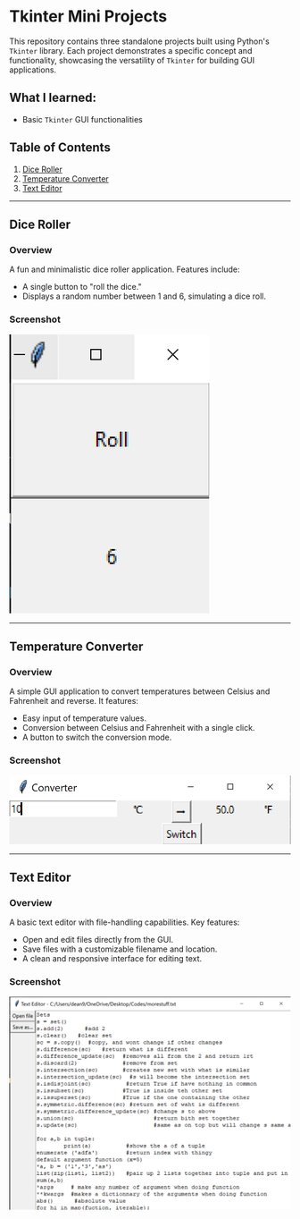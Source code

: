 # Tkinter Mini Projects

This repository contains three standalone projects built using Python's `Tkinter` library. Each project demonstrates a specific concept and functionality, showcasing the versatility of `Tkinter` for building GUI applications.

## What I learned:
- Basic `Tkinter` GUI functionalities

## Table of Contents
1. [Dice Roller](#dice-roller)
2. [Temperature Converter](#temperature-converter)
3. [Text Editor](#text-editor)



---

## Dice Roller

### Overview
A fun and minimalistic dice roller application. Features include:
- A single button to "roll the dice."
- Displays a random number between 1 and 6, simulating a dice roll.

### Screenshot
![Dice Roller UI](./Doc/Dice.PNG)

---

## Temperature Converter

### Overview
A simple GUI application to convert temperatures between Celsius and Fahrenheit and reverse. It features:
- Easy input of temperature values.
- Conversion between Celsius and Fahrenheit with a single click.
- A button to switch the conversion mode.

### Screenshot
![Temperature Converter UI](./Doc/CelciusToFarh.PNG)

---

## Text Editor

### Overview
A basic text editor with file-handling capabilities. Key features:
- Open and edit files directly from the GUI.
- Save files with a customizable filename and location.
- A clean and responsive interface for editing text.

### Screenshot
![Text Editor UI](./Doc/TextEditor.PNG)


